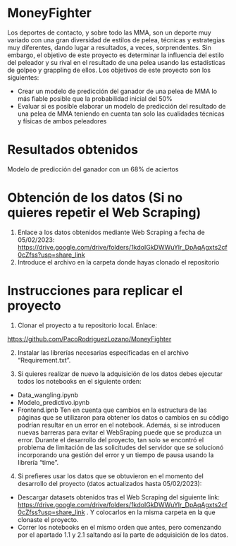 # MoneyFighter
Los deportes de contacto, y sobre todo las MMA, son un deporte muy variado con una gran diversidad de estilos de pelea, técnicas y estrategias muy diferentes, dando lugar a resultados, a veces, sorprendentes. Sin embargo, el objetivo de este proyecto es determinar la influencia del estilo del peleador y su rival en el resultado de una pelea usando las estadísticas de golpeo y grappling de ellos.
Los objetivos de este proyecto son los siguientes:
* Crear un modelo de predicción del ganador de una pelea de MMA lo más fiable posible que la probabilidad inicial del 50%
* Evaluar si es posible elaborar un modelo de predicción del resultado de una pelea de MMA teniendo en cuenta tan solo las cualidades técnicas y físicas de ambos peleadores

# Resultados obtenidos
Modelo de predicción del ganador con un 68% de aciertos

# Obtención de los datos (Si no quieres repetir el Web Scraping)
1. Enlace a los datos obtenidos mediante Web Scraping a fecha de 05/02/2023:
https://drive.google.com/drive/folders/1kdoIGkDWWuYlr_DpAqAgxts2cf0cZfss?usp=share_link 
2. Introduce el archivo en la carpeta donde hayas clonado el repositorio

#  Instrucciones para replicar el proyecto
1. Clonar el proyecto a tu repositorio local. Enlace: 

https://github.com/PacoRodriguezLozano/MoneyFighter 

2. Instalar las librerías necesarias especificadas en el archivo “Requirement.txt”.

3. Si quieres realizar de nuevo la adquisición de los datos debes ejecutar todos los notebooks en el siguiente orden:

* Data_wangling.ipynb
* Modelo_predictivo.ipynb
* Frontend.ipnb
Ten en cuenta que cambios en la estructura de las páginas que se utilizaron para obtener los datos o cambios en su código podrían resultar en un error en el notebook. Además, si se introducen nuevas barreras para evitar el WebSraping puede que se produzca un error. 
Durante el desarrollo del proyecto, tan solo se encontró el problema de limitación de las solicitudes del servidor que se solucionó incorporando una gestión del error y un tiempo de pausa usando la librería “time”.  
4. Si prefieres usar los datos que se obtuvieron en el momento del desarrollo del proyecto (datos actualizados hasta 05/02/2023):
* Descargar datasets obtenidos tras el Web Scraping del siguiente link: https://drive.google.com/drive/folders/1kdoIGkDWWuYlr_DpAqAgxts2cf0cZfss?usp=share_link . Y colocarlos en la misma carpeta en la que clonaste el proyecto.
* Correr los notebooks en el mismo orden que antes, pero comenzando por el apartado 1.1 y 2.1 saltando así la parte de adquisición de los datos.

